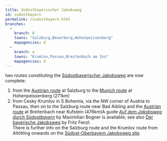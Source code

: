 ```yaml
---
title: Südostbayerischer Jakobsweg
id: sudostbayern
permalink: /sudostbayern.html
branches:
  -
    branch: 0
    towns: "Salzburg,Beuerberg,Hohenpeissenberg"
    mapagencies: d
  -
    branch: a
    towns: "Krumlov,Passau,Breitenbach am Inn"
    mapagencies: d
---
```


two routes constituting the [Südostbayerischer Jakobsweg][0] are now complete:

1. from the [Austrian route][1] at Salzburg to the [Munich route][2] at Hohenpeissenberg (271km)
2. from Cesky Krumlov in S Bohemia, via the NW corner of Austria to Passau, then on to the Salzburg route near Bad Aibling and the [Austrian route][1] at Breitenbach near Kufstein (476km)A guide _[Auf dem Jakobsweg durch Südostbayern][3]_ by Maximilian Bogner is available; see also [Der bayerische Jakobsweg][4] by Fritz Fenzl.  
There is further info on the Salzburg route and the Krumlov route from Altötting onwards on the [Südost-Oberbayern Jakobsweg site][5].

[0]: http://www.jakobus-weg.de/aJakw/Jakob_home.htm
[1]: vienna.html
[2]: munich.html
[3]: http://www.amazon.de/exec/obidos/ASIN/370222565X/europaischefe-21
[4]: http://www.amazon.de/exec/obidos/ASIN/348501012X/europaischefe-21
[5]: http://www.jakobs-weg.com/